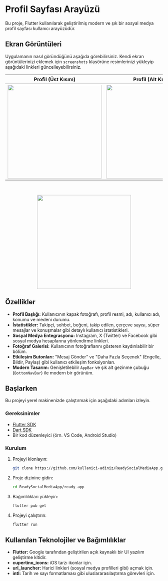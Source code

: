 # Profil Sayfası Arayüzü

Bu proje, Flutter kullanılarak geliştirilmiş modern ve şık bir sosyal medya profil sayfası kullanıcı arayüzüdür.

##  Ekran Görüntüleri

Uygulamanın nasıl göründüğünü aşağıda görebilirsiniz. Kendi ekran görüntülerinizi eklemek için `screenshots` klasörüne resimlerinizi yükleyip aşağıdaki linkleri güncelleyebilirsiniz.

| Profil (Üst Kısım) | Profil (Alt Kısım) |
| :---: | :---: |
| <img src="screenshots/436579122-965e4d6c-3d3b-4e3c-9147-36d23fee099a.png" width="300"> | <img src="screenshots/436579146-048ecf6f-ea12-42db-b135-2ca45634c411.png" width="300"> |

<br>
<p align="center">
  <img src="screenshots/436579163-42297f63-6931-4c0d-9150-fb1b8ce1a5da.png" width="300">
</p>


## Özellikler

- **Profil Başlığı:** Kullanıcının kapak fotoğrafı, profil resmi, adı, kullanıcı adı, konumu ve medeni durumu.
- **İstatistikler:** Takipçi, sohbet, beğeni, takip edilen, çerçeve sayısı, süper mesajlar ve konuşmalar gibi detaylı kullanıcı istatistikleri.
- **Sosyal Medya Entegrasyonu:** Instagram, X (Twitter) ve Facebook gibi sosyal medya hesaplarına yönlendirme linkleri.
- **Fotoğraf Galerisi:** Kullanıcının fotoğraflarını gösteren kaydırılabilir bir bölüm.
- **Etkileşim Butonları:** "Mesaj Gönder" ve "Daha Fazla Seçenek" (Engelle, Bildir, Paylaş) gibi kullanıcı etkileşim fonksiyonları.
- **Modern Tasarım:** Genişletilebilir `AppBar` ve şık alt gezinme çubuğu (`BottomNavBar`) ile modern bir görünüm.

## Başlarken

Bu projeyi yerel makinenizde çalıştırmak için aşağıdaki adımları izleyin.

### Gereksinimler

- [Flutter SDK](https://flutter.dev/docs/get-started/install)
- [Dart SDK](https://dart.dev/get-dart)
- Bir kod düzenleyici (örn. VS Code, Android Studio)

### Kurulum

1. Projeyi klonlayın:
   ```sh
   git clone https://github.com/kullanici-adiniz/ReadySocialMediaApp.git
   ```
2. Proje dizinine gidin:
   ```sh
   cd ReadySocialMediaApp/ready_app
   ```
3. Bağımlılıkları yükleyin:
   ```sh
   flutter pub get
   ```
4. Projeyi çalıştırın:
   ```sh
   flutter run
   ```

## Kullanılan Teknolojiler ve Bağımlılıklar

- **Flutter:** Google tarafından geliştirilen açık kaynaklı bir UI yazılım geliştirme kitidir.
- **cupertino_icons:** iOS tarzı ikonlar için.
- **url_launcher:** Harici linkleri (sosyal medya profilleri gibi) açmak için.
- **intl:** Tarih ve sayı formatlaması gibi uluslararasılaştırma görevleri için.
